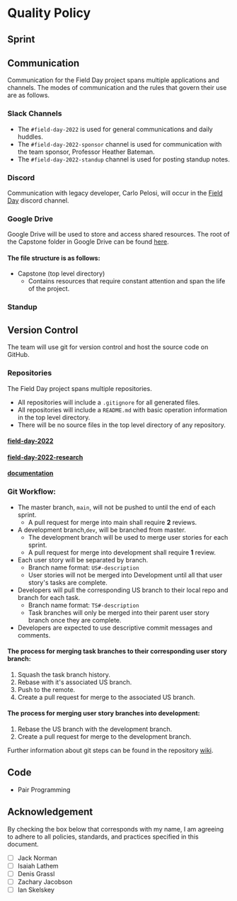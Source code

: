 # Quality Policy

## Sprint

## Communication

Communication for the Field Day project spans multiple applications and channels. The modes of communication and the 
rules that govern their use are as follows.

### Slack Channels

- The `#field-day-2022` is used for general communications and daily huddles.
- The `#field-day-2022-sponsor` channel is used for communication with the team sponsor, Professor Heather Bateman.
- The `#field-day-2022-standup` channel is used for posting standup notes. 


### Discord

Communication with legacy developer, Carlo Pelosi, will occur in the [Field Day](https://discord.gg/qfWDMEdUfr) 
discord channel.

### Google Drive

Google Drive will be used to store and access shared resources. The root of the Capstone folder in Google Drive can be 
found [here](https://drive.google.com/drive/folders/19JDGxjSamYeW-ZXcv5gNdX_IfooPdGxY?usp=sharing).

#### The file structure is as follows:

- Capstone (top level directory)
  - Contains resources that require constant attention and span the life of the project. 
### Standup

## Version Control
The team will use git for version control and host the source code on GitHub.

### Repositories

The Field Day project spans multiple repositories.

- All repositories will include a `.gitignore` for all generated files.
- All repositories will include a `README.md` with basic operation information in the top level directory.
- There will be no source files in the top level directory of any repository.

#### [field-day-2022](https://github.com/Field-Day-2022/field-day-2022)
#### [field-day-2022-research](https://github.com/Field-Day-2022/field-day-2022-research)
#### [documentation](https://github.com/Field-Day-2022/documentation)

### Git Workflow:
- The master branch, `main`, will not be pushed to until the end of each sprint.
  - A pull request for merge into main shall require **2** reviews.
- A development branch,`dev`, will be branched from master.
  - The development branch will be used to merge user stories for each sprint.
  - A pull request for merge into development shall require **1** review.
- Each user story will be separated by branch. 
  - Branch name format: `US#-description`
  - User stories will not be merged into Development until all that user story's tasks are complete.
- Developers will pull the corresponding US branch to their local repo and branch for each task.
  - Branch name format: `TS#-description`
  - Task branches will only be merged into their parent user story branch once they are complete.
- Developers are expected to use descriptive commit messages and comments.
#### The process for merging task branches to their corresponding user story branch:
1. Squash the task branch history.
2. Rebase with it's associated US branch.
3. Push to the remote.
4. Create a pull request for merge to the associated US branch.
#### The process for merging user story branches into development:
1. Rebase the US branch with the development branch.
2. Create a pull request for merge to the development branch.

Further information about git steps can be found in the repository [wiki](https://github.com/Field-Day-2022/field-day-2022/wiki).

## Code

- Pair Programming

## Acknowledgement

By checking the box below that corresponds with my name, I am agreeing to adhere to all policies, standards, 
and practices specified in this document.

- [ ] Jack Norman
- [ ] Isaiah Lathem
- [ ] Denis Grassl
- [ ] Zachary Jacobson
- [ ] Ian Skelskey